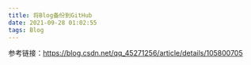 ```yaml
---
title: 将Blog备份到GitHub
date: 2021-09-28 01:02:55
tags: Blog
---
```


参考链接：https://blog.csdn.net/qq_45271256/article/details/105800705

